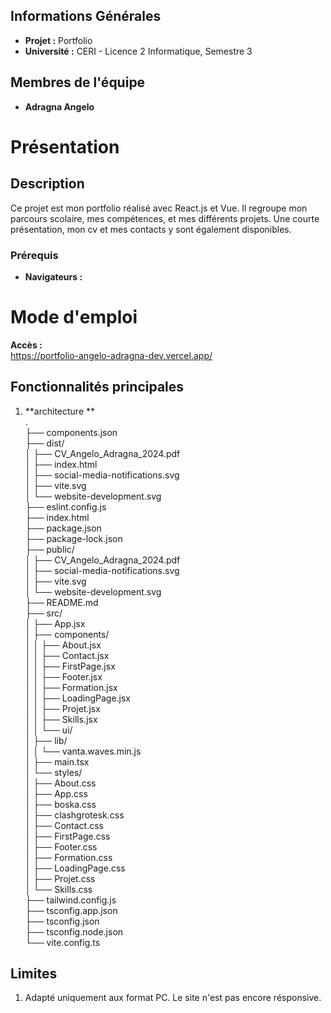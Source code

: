 ## Informations Générales
- **Projet :** Portfolio
- **Université :** CERI - Licence 2 Informatique, Semestre 3

## Membres de l'équipe
- **Adragna Angelo**

# Présentation

## Description
Ce projet est mon portfolio réalisé avec React.js et Vue. Il regroupe mon parcours scolaire, mes compétences, et mes différents projets. Une courte présentation, mon cv et mes contacts y sont également disponibles.
### Prérequis
- **Navigateurs :**

# Mode d'emploi
**Accès :**  
https://portfolio-angelo-adragna-dev.vercel.app/



## Fonctionnalités principales
1. **architecture **  
.    
├── components.json  
├── dist/  
│   ├── CV_Angelo_Adragna_2024.pdf  
│   ├── index.html  
│   ├── social-media-notifications.svg  
│   ├── vite.svg  
│   └── website-development.svg  
├── eslint.config.js  
├── index.html  
├── package.json  
├── package-lock.json  
├── public/  
│   ├── CV_Angelo_Adragna_2024.pdf  
│   ├── social-media-notifications.svg  
│   ├── vite.svg  
│   └── website-development.svg  
├── README.md  
├── src/  
│   ├── App.jsx  
│   ├── components/  
│   │   ├── About.jsx  
│   │   ├── Contact.jsx  
│   │   ├── FirstPage.jsx  
│   │   ├── Footer.jsx  
│   │   ├── Formation.jsx  
│   │   ├── LoadingPage.jsx  
│   │   ├── Projet.jsx  
│   │   ├── Skills.jsx  
│   │   └── ui/  
│   ├── lib/  
│   │   └── vanta.waves.min.js  
│   ├── main.tsx  
│   └── styles/  
│       ├── About.css  
│       ├── App.css  
│       ├── boska.css  
│       ├── clashgrotesk.css  
│       ├── Contact.css  
│       ├── FirstPage.css  
│       ├── Footer.css  
│       ├── Formation.css  
│       ├── LoadingPage.css  
│       ├── Projet.css  
│       └── Skills.css  
├── tailwind.config.js  
├── tsconfig.app.json  
├── tsconfig.json  
├── tsconfig.node.json  
└── vite.config.ts  




## Limites
1. Adapté uniquement aux format PC. Le site n'est pas encore résponsive.
